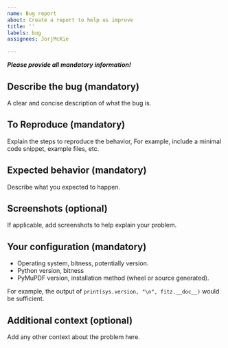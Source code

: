 ```yaml
---
name: Bug report
about: Create a report to help us improve
title: ''
labels: bug
assignees: JorjMcKie

---
```


_**Please provide all mandatory information!**_

## Describe the bug (mandatory)
A clear and concise description of what the bug is.

## To Reproduce (mandatory)
Explain the steps to reproduce the behavior, For example, include a minimal code snippet, example files, etc.

## Expected behavior (mandatory)
Describe what you expected to happen.

## Screenshots (optional)
If applicable, add screenshots to help explain your problem.

## Your configuration (mandatory)
 - Operating system, bitness, potentially version.
 - Python version, bitness
 - PyMuPDF version, installation method (wheel or source generated).

For example, the output of `print(sys.version, "\n", fitz.__doc__)` would be sufficient.

## Additional context (optional)
Add any other context about the problem here.
